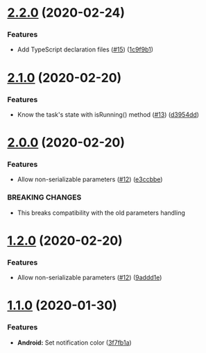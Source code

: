 # [2.2.0](https://github.com/Rapsssito/react-native-background-actions/compare/v2.1.0...v2.2.0) (2020-02-24)


### Features

* Add TypeScript declaration files ([#15](https://github.com/Rapsssito/react-native-background-actions/issues/15)) ([1c9f9b1](https://github.com/Rapsssito/react-native-background-actions/commit/1c9f9b133e80a741a13c6c2d1bbc524907a6ee72))

# [2.1.0](https://github.com/Rapsssito/react-native-background-actions/compare/v2.0.0...v2.1.0) (2020-02-20)


### Features

* Know the task's state with isRunning() method ([#13](https://github.com/Rapsssito/react-native-background-actions/issues/13)) ([d3954dd](https://github.com/Rapsssito/react-native-background-actions/commit/d3954dd3504973b19ed386d10ca2a31174375b20))

# [2.0.0](https://github.com/Rapsssito/react-native-background-actions/compare/v1.1.0...v2.0.0) (2020-02-20)


### Features

* Allow non-serializable parameters ([#12](https://github.com/Rapsssito/react-native-background-actions/issues/12)) ([e3ccbbe](https://github.com/Rapsssito/react-native-background-actions/commit/e3ccbbe7e3f3be819ff0952271e95f3cf4e1dff7))


### BREAKING CHANGES

* This breaks compatibility with the old parameters handling

# [1.2.0](https://github.com/Rapsssito/react-native-background-actions/compare/v1.1.0...v1.2.0) (2020-02-20)


### Features

* Allow non-serializable parameters ([#12](https://github.com/Rapsssito/react-native-background-actions/issues/12)) ([9addd1e](https://github.com/Rapsssito/react-native-background-actions/commit/9addd1e80be4f16ef7b7efc1ab9c4784fcec6ec8))

# [1.1.0](https://github.com/Rapsssito/react-native-background-actions/compare/v1.0.4...v1.1.0) (2020-01-30)


### Features

* **Android:** Set notification color ([3f7fb1a](https://github.com/Rapsssito/react-native-background-actions/commit/3f7fb1ae994de0070ca4c3fd81a9783133c1e840))
